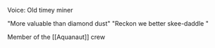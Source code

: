 Voice: Old timey miner

"More valuable than diamond dust"
"Reckon we better skee-daddle "

Member of the [[Aquanaut]] crew